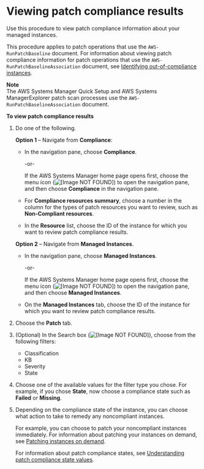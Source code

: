 # Viewing patch compliance results<a name="viewing-patch-compliance-results"></a>

Use this procedure to view patch compliance information about your managed instances\.

This procedure applies to patch operations that use the `AWS-RunPatchBaseline` document\. For information about viewing patch compliance information for patch operations that use the `AWS-RunPatchBaselineAssociation` document, see [Identifying out\-of\-compliance instances](patch-compliance-identify.md)\.

**Note**  
The AWS Systems Manager Quick Setup and AWS Systems ManagerExplorer patch scan processes use the `AWS-RunPatchBaselineAssociation` document\.

**To view patch compliance results**

1. Do one of the following\.

   **Option 1** – Navigate from **Compliance**:
   + In the navigation pane, choose **Compliance**\.

     \-or\-

     If the AWS Systems Manager home page opens first, choose the menu icon \(![\[Image NOT FOUND\]](http://docs.aws.amazon.com/systems-manager/latest/userguide/images/menu-icon-small.png)\) to open the navigation pane, and then choose **Compliance** in the navigation pane\.
   + For **Compliance resources summary**, choose a number in the column for the types of patch resources you want to review, such as **Non\-Compliant resources**\.
   + In the **Resource** list, choose the ID of the instance for which you want to review patch compliance results\.

   **Option 2** – Navigate from **Managed Instances**\.
   + In the navigation pane, choose **Managed Instances**\.

     \-or\-

     If the AWS Systems Manager home page opens first, choose the menu icon \(![\[Image NOT FOUND\]](http://docs.aws.amazon.com/systems-manager/latest/userguide/images/menu-icon-small.png)\) to open the navigation pane, and then choose **Managed Instances**\.
   + On the **Managed Instances** tab, choose the ID of the instance for which you want to review patch compliance results\.

1. Choose the **Patch** tab\.

1. \(Optional\) In the Search box \(![\[Image NOT FOUND\]](http://docs.aws.amazon.com/systems-manager/latest/userguide/images/search-icon.png)\), choose from the following filters:
   + Classification
   + KB
   + Severity
   + State

1. Choose one of the available values for the filter type you chose\. For example, if you chose **State**, now choose a compliance state such as **Failed** or **Missing**\.

1. Depending on the compliance state of the instance, you can choose what action to take to remedy any noncompliant instances\.

   For example, you can choose to patch your noncompliant instances immediately\. For information about patching your instances on demand, see [Patching instances on demand](patch-on-demand.md)\.

   For information about patch compliance states, see [Understanding patch compliance state values](about-patch-compliance-states.md)\.